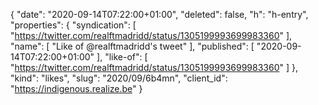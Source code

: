 {
  "date": "2020-09-14T07:22:00+01:00",
  "deleted": false,
  "h": "h-entry",
  "properties": {
    "syndication": [
      "https://twitter.com/realftmadridd/status/1305199993699983360"
    ],
    "name": [
      "Like of @realftmadridd's tweet"
    ],
    "published": [
      "2020-09-14T07:22:00+01:00"
    ],
    "like-of": [
      "https://twitter.com/realftmadridd/status/1305199993699983360"
    ]
  },
  "kind": "likes",
  "slug": "2020/09/6b4mn",
  "client_id": "https://indigenous.realize.be"
}
